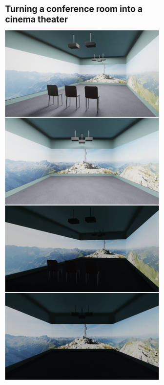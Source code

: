 # Turning a conference room into a cinema theater

<img src="WithAreaLight1.png" width=700>

<img src="WithAreaLight2.png" width=700>

<img src="WithoutAreaLight1.png" width=700>

<img src="WithoutAreaLight2.png" width=700>
